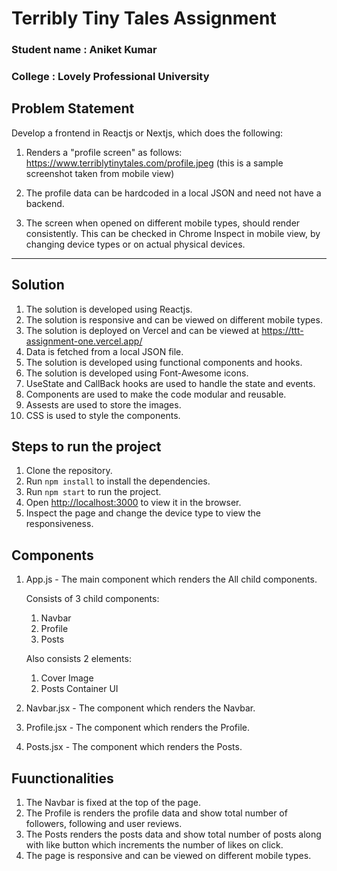 # Terribly Tiny Tales Assignment
<h3>Student name : Aniket Kumar</h3>
<h3>College : Lovely Professional University</h3>

## Problem Statement

Develop a frontend in Reactjs or Nextjs, which does the following:

1. Renders a "profile screen" as follows: https://www.terriblytinytales.com/profile.jpeg (this is a sample screenshot taken from mobile view)

2. The profile data can be hardcoded in a local JSON and need not have a backend.

3. The screen when opened on different mobile types, should render consistently. This can be checked in Chrome Inspect in mobile view, by changing device types or on actual physical devices.

<hr style="color:green;">

## Solution

1. The solution is developed using Reactjs.
2. The solution is responsive and can be viewed on different mobile types.
3. The solution is deployed on Vercel and can be viewed at https://ttt-assignment-one.vercel.app/
4. Data is fetched from a local JSON file.
5. The solution is developed using functional components and hooks.
6. The solution is developed using Font-Awesome icons.
7. UseState and CallBack hooks are used to handle the state and events.
8. Components are used to make the code modular and reusable.
9. Assests are used to store the images.
10. CSS is used to style the components.

## Steps to run the project

1. Clone the repository.
2. Run `npm install` to install the dependencies.
3. Run `npm start` to run the project.
4. Open [http://localhost:3000](http://localhost:3000) to view it in the browser.
5. Inspect the page and change the device type to view the responsiveness.

## Components

1. App.js - The main component which renders the All child components.

    Consists of 3 child components:
    1. Navbar
    2. Profile
    3. Posts

    Also consists 2 elements:
    1. Cover Image
    2. Posts Container UI


2. Navbar.jsx - The component which renders the Navbar.
3. Profile.jsx - The component which renders the Profile.
4. Posts.jsx - The component which renders the Posts.

## Fuunctionalities

1. The Navbar is fixed at the top of the page.
2. The Profile is renders the profile data and show total number of followers, following and user reviews.
3. The Posts renders the posts data and show total number of posts along with like button which increments the number of likes on click.
4. The page is responsive and can be viewed on different mobile types.


